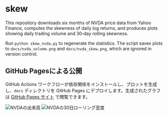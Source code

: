 # skew

This repository downloads six months of NVDA price data from Yahoo
Finance, computes the skewness of daily log returns, and produces plots
showing daily trading volume and 30‑day rolling skewness.

Run `python skew_nvda.py` to regenerate the statistics. The script saves
plots to `docs/nvda_volume.png` and `docs/nvda_skew.png`, which are
ignored in version control.

## GitHub Pagesによる公開

GitHub Actions ワークフローが依存関係をインストールし、プロットを生成し、`docs` ディレクトリを GitHub Pages にデプロイします。生成されたグラフは [GitHub Pages サイト](https://<ユーザー名>.github.io/skew/) で閲覧できます。

![NVDAの出来高](https://<ユーザー名>.github.io/skew/nvda_volume.png)
![NVDAの30日ローリング歪度](https://<ユーザー名>.github.io/skew/nvda_skew.png)
